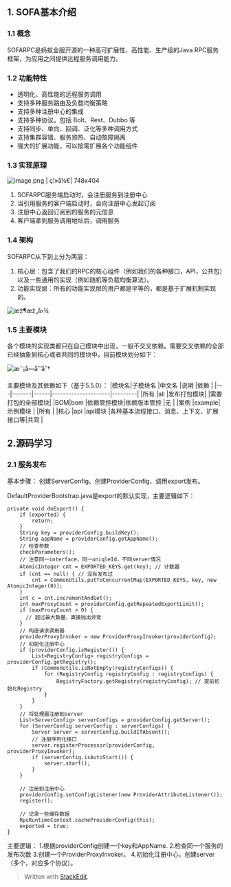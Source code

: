 ## 1. SOFA基本介绍
### 1.1 概念
SOFARPC是蚂蚁金服开源的一种高可扩展性、高性能、生产级的Java RPC服务框架，为应用之间提供远程服务调用能力。
### 1.2 功能特性
-   透明化、高性能的远程服务调用
-   支持多种服务路由及负载均衡策略
-   支持多种注册中心的集成
-   支持多种协议，包括 Bolt、Rest、Dubbo 等
-   支持同步、单向、回调、泛化等多种调用方式
-   支持集群容错、服务预热、自动故障隔离
-   强大的扩展功能，可以按需扩展各个功能组件
### 1.3 实现原理
![image.png |  ç¦»å¼€|  748x404](https://gw.alipayobjects.com/zos/nemopainter_prod/46b1967d-0c27-4e00-ae63-dbdf315516a8/sofastack-sofa-rpc-zh_CN/resources-home_1.png)
1. SOFARPC服务端启动时，会注册服务到注册中心
2. 当引用服务的客户端启动时，会向注册中心发起订阅
3. 注册中心返回订阅到的服务的元信息
4. 客户端拿到服务调用地址后，调用服务
### 1.4 架构
SOFARPC从下到上分为两层：

1.  核心层：包含了我们的RPC的核心组件（例如我们的各种接口，API，公共包）以及一些通用的实现（例如随机等负载均衡算法）。
2.  功能实现层：所有的功能实现层的用户都是平等的，都是基于扩展机制实现的。

![æž¶æž„å›¾](https://gw.alipayobjects.com/zos/nemopainter_prod/157f9b93-8b09-40a2-b1b9-9a255fdb06a4/sofastack-sofa-rpc-zh_CN/resources-dg_1.png)

### 1.5 主要模块
各个模块的实现类都只在自己模块中出现，一般不交叉依赖。需要交叉依赖的全部已经抽象到核心或者共同的模块中。目前模块划分如下：

![æ¨¡å—åˆ’åˆ†](https://gw.alipayobjects.com/zos/nemopainter_prod/704888fb-63a0-4fe8-b1fa-04af11a4cfb3/sofastack-sofa-rpc-zh_CN/resources-dg_2.png)

主要模块及其依赖如下（基于5.5.0）：
|模块名|子模块名   |中文名   |说明                   |依赖       |
|---|-------|------|---------------------|---------|
|所有 |all    |发布打包模块|                     |需要打包的全部模块|
|BOM|bom    |依赖管控模块|依赖版本管控               |无        |
|案例 |example|示例模块  |                     |所有       |
|核心 |api    |api模块 |各种基本流程接口、消息、上下文、扩展接口等|共同 |

## 2.源码学习
### 2.1 服务发布
基本步骤：
创建ServerConfig、创建ProviderConfig、调用export发布。

DefaultProviderBootstrap.java是export的默认实现，主要逻辑如下：
	
    private void doExport() {
        if (exported) {
            return;
        }
        String key = providerConfig.buildKey();
        String appName = providerConfig.getAppName();
        // 检查参数
        checkParameters();
        // 注意同一interface，同一uniqleId，不同server情况
        AtomicInteger cnt = EXPORTED_KEYS.get(key); // 计数器
        if (cnt == null) { // 没有发布过
            cnt = CommonUtils.putToConcurrentMap(EXPORTED_KEYS, key, new AtomicInteger(0));
        }
        int c = cnt.incrementAndGet();
        int maxProxyCount = providerConfig.getRepeatedExportLimit();
        if (maxProxyCount > 0) {
          // 超过最大数量，直接抛出异常
        }
        // 构造请求调用器
        providerProxyInvoker = new ProviderProxyInvoker(providerConfig);
        // 初始化注册中心
        if (providerConfig.isRegister()) {
            List<RegistryConfig> registryConfigs = providerConfig.getRegistry();
            if (CommonUtils.isNotEmpty(registryConfigs)) {
                for (RegistryConfig registryConfig : registryConfigs) {
                    RegistryFactory.getRegistry(registryConfig); // 提前初始化Registry
                }
            }
        }
        // 将处理器注册到server
        List<ServerConfig> serverConfigs = providerConfig.getServer();
        for (ServerConfig serverConfig : serverConfigs) {
            Server server = serverConfig.buildIfAbsent();
            // 注册序列化接口
            server.registerProcessor(providerConfig, providerProxyInvoker);
            if (serverConfig.isAutoStart()) {
                server.start();
            }
        }

        // 注册到注册中心
        providerConfig.setConfigListener(new ProviderAttributeListener());
        register();

        // 记录一些缓存数据
        RpcRuntimeContext.cacheProviderConfig(this);
        exported = true;
    }

主要逻辑：
1.根据providerConfig创建一个key和AppName.
2.检查同一个服务的发布次数
3.创建一个ProviderProxyInvoker。
4.初始化注册中心，创建server（多个，对应多个协议）。
> Written with [StackEdit](https://stackedit.io/).
<!--stackedit_data:
eyJoaXN0b3J5IjpbNDYxMzgyNTc4LC0xMDk5NTkzMTYwXX0=
-->